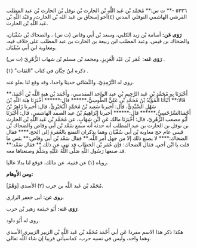 ٥٣٣٦ -** ت س:** مُحَمَّد بْن عَبد اللَّهِ بْن الحارث بْن نوفل بْن الحارث بْن عبد المطلب القرشي الهاشمي النوفلي المدني (٤)أخو إسحاق بن عَبد الله بْن الحارث، وعَبْد اللَّهِ بْن عَبد اللَّهِ بْن الحارث.

**رَوَى عَن:** أسامة بْن زيد الكلبي، وسعد بْن أَبي وقاص (ت س) ، والضحاك بْن سُفْيَان، والضحاك بن قيس، وعبد المطلب ابن ربيعة بن الحارث بن عبد المطلب على خلاف فيه، ومعاوية ابن أَبي سُفْيَان.

**رَوَى عَنه:** عُمَر بْن عَبْد الْعَزِيزِ، ومحمد بْن مسلم بْن شهاب الزُّهْرِيّ (ت س) .

ذكره ابنُ حِبَّان في كتاب "الثقات" (١) .

روى له التِّرْمِذِيّ، والنَّسَائي حديثا واحدا، وقد وقع لنا بعلو عنه.

أَخْبَرَنَا بِهِ مُحَمَّدِ بْنِ عَبد الرَّحِيمِ بْنِ عبد الواحد المقدسي، وأَحْمَد بْن هبة اللَّه بْن أَحْمَدَ،** قَالا:** أَنْبَأَنَا الْمُؤَيِّدُ بْنُ مُحَمَّدِ بْنِ عَلِيٍّ الطُّوسِيُّ،****** قال:****** أَخْبَرَنَا هِبَة اللَّهِ بْنُ سَهْلٍ السَّيِّدِيُّ، قال: أخبرنا سَعِيد بْنُ مُحَمَّدٍ الْبُحَيْرِيُّ، قال: أخبرنا زَاهِرُ بْنُ أَحْمَدَالسَّرْخَسِيُّ،****** قال:****** أخبرنا إِبْرَاهِيمُ بْنُ عبد الصمد الهاشمي، قال: أَخْبَرَنَا أَبُو مصعب الزُّهْرِيّ، قال: أَخْبَرَنَا مالك عَنِ ابْنِ شِهَابٍ، عن مُحَمَّد بْن عَبد اللَّهِ بْن الحارث بن نوفل بن الحارث بن عبد المطلب أنه حدثه أنه سمع سَعْد بْن أَبي وقاص والضحاك بْن قيس عام حج معاوية بْن أَبي سُفْيَان وهما يذكران التمتع بالعُمَرة إلى الحج.**** فقال الضحاك:**** لا يصنع ذلك إلا من جهل أمر اللَّه.** فقال سَعْد بْن أَبي وقاص:** بئس ما قلت يا ابْن أخي. فقال الضحاك: فإن عُمَر بْن الخطاب قد نهى عن ذلك.** فقال سَعْد:** قد صنعها رَسُول اللَّهِ صَلَّى اللَّهُ عَلَيْهِ وسَلَّمَ وصنعناها معه.

روياه (١) عن قتيبة، عن مالك، فوقع لنا بدلا عاليا.

**ومن الأَوهام:**

[وَهْمٌ] مُحَمَّد بْن عَبد اللَّه بن حرب (٢) الأسدي.

**روى عن:** أبي جعفر الرازي.

**رَوَى عَنه:** أَبُو خيثمة زهير بْن حرب.

روى له أَبُو داود.

هكذا ذكر هذا الاسم مفردا عَن أبي أَحْمَد مُحَمَّد بْن عَبد اللَّهِ بْن الزبير الزبيري الأسدي وهما واحد، وليس في نسبه حرب، كماسيأتي قريبا إن شاء اللَّه تعالى.